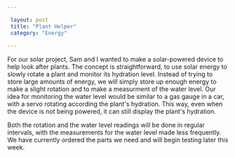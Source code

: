 ```yaml
---

 layout: post
 title: "Plant Helper"
 category: "Energy"
 
---
```


For our solar project, Sam and I wanted to make a solar-powered device to help look after plants. The concept is straightforward, to use solar energy to slowly rotate a plant and monitor its hydration level. Instead of trying to store large amounts of energy, we will simply store up enough energy to make a slight rotation and to make a measurment of the water level. Our idea for monitoring the water level would be similar to a gas gauge in a car, with a servo rotating according the plant's hydration. This way, even when the device is not being powered, it can still display the plant's hydration. 

Both the rotation and the water level readings will be done in regular intervals, with the measurements for the water level made less frequently. We have currently ordered the parts we need and will begin testing later this week. 

